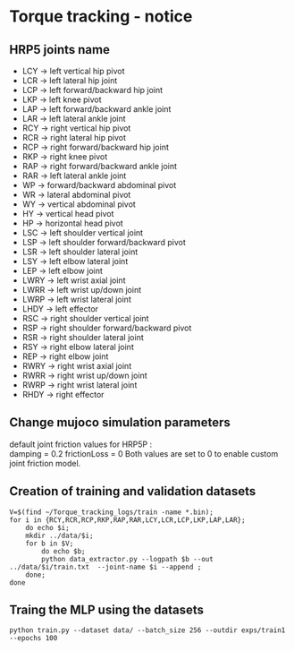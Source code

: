 # Torque tracking - notice

## HRP5 joints name

* LCY -> left vertical hip pivot
* LCR -> left lateral hip joint
* LCP -> left forward/backward hip joint
* LKP -> left knee pivot 
* LAP -> left forward/backward ankle joint 
* LAR -> left lateral ankle joint
* RCY -> right vertical hip pivot
* RCR -> right lateral hip pivot
* RCP -> right forward/backward hip joint
* RKP -> right knee pivot
* RAP -> right forward/backward ankle joint
* RAR -> left lateral ankle joint
* WP -> forward/backward abdominal pivot
* WR -> lateral abdominal pivot 
* WY -> vertical abdominal pivot
* HY -> vertical head pivot
* HP -> horizontal head pivot
* LSC -> left shoulder vertical joint
* LSP -> left shoulder forward/backward pivot
* LSR -> left shoulder lateral joint
* LSY -> left elbow lateral joint
* LEP -> left elbow joint
* LWRY -> left wrist axial joint
* LWRR -> left wrist up/down joint
* LWRP -> left wrist lateral joint
* LHDY -> left effector
* RSC -> right shoulder vertical joint
* RSP -> right shoulder forward/backward pivot
* RSR -> right shoulder lateral joint
* RSY -> right elbow lateral joint
* REP -> right elbow joint
* RWRY -> right wrist axial joint
* RWRR -> right wrist up/down joint
* RWRP -> right wrist lateral joint
* RHDY -> right effector


## Change mujoco simulation parameters

default joint friction values for HRP5P :  
damping = 0.2
frictionLoss = 0 
Both values are set to 0 to enable custom joint friction model.

## Creation of training and validation datasets

    V=$(find ~/Torque_tracking_logs/train -name *.bin);
    for i in {RCY,RCR,RCP,RKP,RAP,RAR,LCY,LCR,LCP,LKP,LAP,LAR}; 
        do echo $i; 
        mkdir ../data/$i; 
        for b in $V; 
            do echo $b; 
            python data_extractor.py --logpath $b --out ../data/$i/train.txt  --joint-name $i --append ; 
        done; 
    done

## Traing the MLP using the datasets

    python train.py --dataset data/ --batch_size 256 --outdir exps/train1 --epochs 100